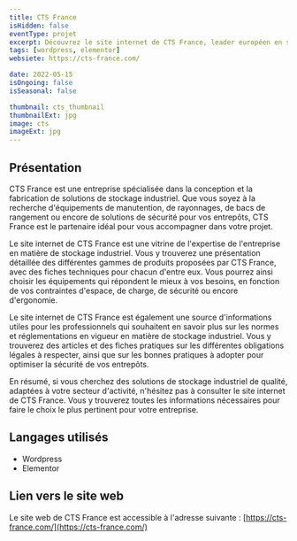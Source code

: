 ```yaml
---
title: CTS France
isHidden: false
eventType: projet
excerpt: Découvrez le site internet de CTS France, leader européen en solutions de stockage industriel, pour des solutions de qualité, adaptées à tous les secteurs d'activité.
tags: [wordpress, elementor]
websiete: https://cts-france.com/

date: 2022-05-15
isOngoing: false
isSeasonal: false

thumbnail: cts_thumbnail
thumbnailExt: jpg
image: cts
imageExt: jpg
---
```


## Présentation

CTS France est une entreprise spécialisée dans la conception et la fabrication de solutions de stockage industriel. Que
vous soyez à la recherche d'équipements de manutention, de rayonnages, de bacs de rangement ou encore de solutions de
sécurité pour vos entrepôts, CTS France est le partenaire idéal pour vous accompagner dans votre projet.

Le site internet de CTS France est une vitrine de l'expertise de l'entreprise en matière de stockage industriel. Vous y
trouverez une présentation détaillée des différentes gammes de produits proposées par CTS France, avec des fiches
techniques pour chacun d'entre eux. Vous pourrez ainsi choisir les équipements qui répondent le mieux à vos besoins, en
fonction de vos contraintes d'espace, de charge, de sécurité ou encore d'ergonomie.

Le site internet de CTS France est également une source d'informations utiles pour les professionnels qui souhaitent en
savoir plus sur les normes et réglementations en vigueur en matière de stockage industriel. Vous y trouverez des
articles et des fiches pratiques sur les différentes obligations légales à respecter, ainsi que sur les bonnes pratiques
à adopter pour optimiser la sécurité de vos entrepôts.

En résumé, si vous cherchez des solutions de stockage industriel de qualité, adaptées à votre secteur d'activité,
n'hésitez pas à consulter le site internet de CTS France. Vous y trouverez toutes les informations nécessaires pour
faire le choix le plus pertinent pour votre entreprise.

## Langages utilisés

- Wordpress
- Elementor

## Lien vers le site web

Le site web de CTS France est accessible à l'adresse suivante : [https://cts-france.com/](https://cts-france.com/)
